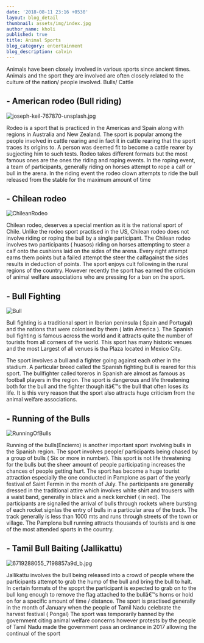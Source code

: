 ```yaml
---
date: '2018-08-11 23:16 +0530'
layout: blog_detail
thumbnail: assets/img/index.jpg
author_name: kholi
published: true
title: Animal Sports
blog_category: entertainment
blog_description: calvin
---
```

Animals have been closely involved in various sports since ancient times. Animals and the sport they are involved are often closely related to the culture of the nation/ people involved. Bulls/ Cattle 
    
## - **American rodeo (Bull riding)**
![joseph-keil-767870-unsplash.jpg]({{site.baseurl}}/assets/img/joseph-keil-767870-unsplash.jpg)

Rodeo is a sport that is practiced in the Americas and Spain along with regions in Australia and New Zealand. The sport is popular among the people involved in cattle rearing and in fact it in cattle rearing that the sport traces its origins to. A person was deemed fit to become a cattle rearer by sugjecting him to such tests. Rodeo takes different formats but the most famous ones are the ones the riding and roping events.
In the roping event, a team  of participants, generally riding on horses attempt to rope a calf or bull in the arena. In the riding event the rodeo clown attempts to ride the bull released from the stable for the maximum amount of time

## - **Chilean rodeo**
![ChileanRodeo]({{site.baseurl}}/assets/img/jordan-heinrichs-416775-unsplash.jpg)

Chilean rodeo, deserves a special mention as it is the national sport of Chile. Unlike the rodeo sport practised in the US, Chilean rodeo does not involve riding or roping the bull by a single participant. The Chilean rodeo involves two participants ( huasos) riding on horses attempting to steer a calf onto the cushions laid on the sides of the arena. Every right attempt earns them points but a failed attempt the steer the calfagainst the sides results in deduction of points. The sport enjoys cult following in the rural regions of the country. However recently the sport has earned the criticism of animal welfare associations who are pressing for a ban on the sport.

## - **Bull Fighting**
![Bull]({{site.baseurl}}/assets/img/giovanni-calia-384735-unsplash.jpg)

Bull fighting is a traditional sport in Iberian peninsula ( Spain and Portugal) and the nations that were colonised by them ( latin America ). The Spanish bull fighting is famous across the world and it attracts quite the number of tourists from all corners of the world. This sport has many historic venues and the most Largest of all venues is tha Plaza located in Mexico City.

The sport involves a bull and a fighter going against each other in the stadium. A particular breed called the Spanish fighting bull is reared for this sport. The bullfighter called toreros in Spanish are almost as famous as football players in the region. The sport is dangerous and life threatening both for the bull and the fighter though itâ€™s the bull that often loses its life. It is this very reason that the sport also attracts huge criticism from the animal welfare associations.

## - **Running of the Bulls**
![RunningOfBulls]({{site.baseurl}}/assets/img/san-fermin-pamplona-navarra-768233-unsplash.jpg)

Running of the bulls(Encierro)  is another important sport involving bulls in the Spanish region. The sport involves people/ participants being chased by a group of bulls ( Six or more in number). This sport is not life threatening for the bulls but the sheer amount of people participating increases the chances of people getting hurt. The sport has become a huge tourist attraction especially the one conducted in Pamplone as part of the yearly festival of Saint Fermin in the month of July.
The participants are generally dressed in the traditional attire which involves white shirt and trousers with a waist band, generally in black and a neck kerchief ( in red). The participants are signalled the arrival of bulls through rockets where bursting of each rocket signlas the entry of bulls in a particular area of the track. The track generally is less than 1000 mts and runs through streets of the town or village.  The Pamplona bull running attracts thousands of tourists and is one of the most attended sports in the country. 


## - **Tamil Bull Baiting (Jallikattu)**
![6719288055_7198857a9d_b.jpg]({{site.baseurl}}/assets/img/6719288055_7198857a9d_b.jpg)

Jallikattu involves the bull being released into a crowd of people where the participants attempt to grab the hump of the bull and bring the bull to halt. In certain formats of the spoprt the participant is expected to grab on to the bull long enough to remove the flag attached to the bullâ€™s horns or hold on for a specific amount of time / distance.
The sport is practised generally in the month of January when the people of Tamil Nadu celebrate the harvest festival ( Pongal) The sport was temporarily banned by the government citing animal welfare concerns however protests by the people of Tamil Nadu made the government pass an ordinance in 2017 allowing the continual of the sport
